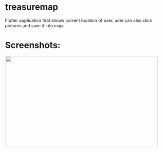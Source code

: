 # treasuremap
Flutter application that shows current location of user. user can also click pictures and save it into map.


# Screenshots:


<p align="center">
  <img width="500" height="300" src="https://user-images.githubusercontent.com/68772292/118421343-a3152900-b6de-11eb-9534-f892935ea357.png">
</p>

